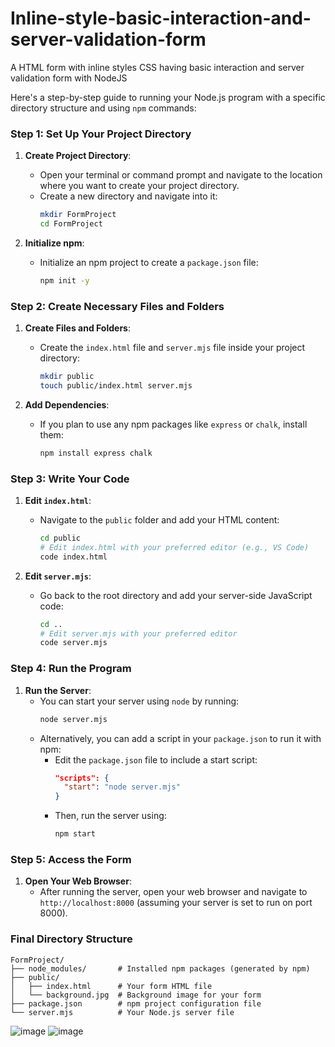 # Inline-style-basic-interaction-and-server-validation-form
A HTML form with inline styles CSS having basic interaction and server validation form with NodeJS

Here's a step-by-step guide to running your Node.js program with a specific directory structure and using `npm` commands:

### Step 1: Set Up Your Project Directory

1. **Create Project Directory**:
   - Open your terminal or command prompt and navigate to the location where you want to create your project directory.
   - Create a new directory and navigate into it:
     ```bash
     mkdir FormProject
     cd FormProject
     ```

2. **Initialize npm**:
   - Initialize an npm project to create a `package.json` file:
     ```bash
     npm init -y
     ```

### Step 2: Create Necessary Files and Folders

1. **Create Files and Folders**:
   - Create the `index.html` file and `server.mjs` file inside your project directory:
     ```bash
     mkdir public
     touch public/index.html server.mjs
     ```

2. **Add Dependencies**:
   - If you plan to use any npm packages like `express` or `chalk`, install them:
     ```bash
     npm install express chalk
     ```

### Step 3: Write Your Code

1. **Edit `index.html`**:
   - Navigate to the `public` folder and add your HTML content:
     ```bash
     cd public
     # Edit index.html with your preferred editor (e.g., VS Code)
     code index.html
     ```

2. **Edit `server.mjs`**:
   - Go back to the root directory and add your server-side JavaScript code:
     ```bash
     cd ..
     # Edit server.mjs with your preferred editor
     code server.mjs
     ```

### Step 4: Run the Program

1. **Run the Server**:
   - You can start your server using `node` by running:
     ```bash
     node server.mjs
     ```
   - Alternatively, you can add a script in your `package.json` to run it with npm:
     - Edit the `package.json` file to include a start script:
       ```json
       "scripts": {
         "start": "node server.mjs"
       }
       ```
     - Then, run the server using:
       ```bash
       npm start
       ```

### Step 5: Access the Form

1. **Open Your Web Browser**:
   - After running the server, open your web browser and navigate to `http://localhost:8000` (assuming your server is set to run on port 8000).

### Final Directory Structure


```
FormProject/
├── node_modules/       # Installed npm packages (generated by npm)
├── public/
│   ├── index.html      # Your form HTML file
│   └── background.jpg  # Background image for your form
├── package.json        # npm project configuration file
└── server.mjs          # Your Node.js server file
```

![image](https://github.com/user-attachments/assets/b9e342ed-93d2-4323-9892-cc690a663b4b)
![image](https://github.com/user-attachments/assets/542555e7-7a3e-4f7a-bb51-7ae24b66e527)


